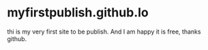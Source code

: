 # myfirstpublish.github.Io
thi is my very first site to be publish. And I am happy it is free, thanks github.
